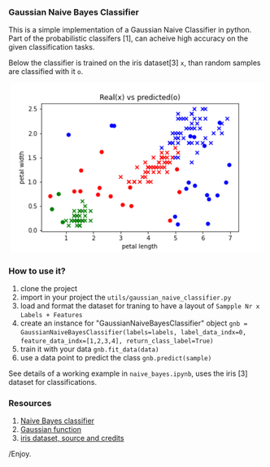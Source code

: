 ### Gaussian Naive Bayes Classifier

This is a simple implementation of a Gaussian Naive Classifier in python. Part of the probabilistic classifers [1], can acheive high accuracy on the given classification tasks.

Below the classifier is trained on the iris dataset[3] ```x```, than random samples are classified with it ```o```. 

<p align="center"> 
  <img src="info/results.png" alt="" width="500"></a>
</p>

### How to use it?

1. clone the project
2. import in your project the ```utils/gaussian_naive_classifier.py```
3. load and format the dataset for traning to have a layout of ```Sampple Nr x Labels + Features```
4. create an instance for "GaussianNaiveBayesClassifier" object ```gnb = GaussianNaiveBayesClassifier(labels=labels, label_data_indx=0, feature_data_indx=[1,2,3,4], return_class_label=True)```
5. train it with your data ```gnb.fit_data(data)```
6. use a data point to predict the class ```gnb.predict(sample)```


See details of a working example in ```naive_bayes.ipynb```, uses the iris [3] dataset for classifications.

### Resources
1. [Naive Bayes classifier](https://en.wikipedia.org/wiki/Naive_Bayes_classifier)
2. [Gaussian function](https://en.wikipedia.org/wiki/Gaussian_function)
3. [iris dataset, source and credits](https://archive.ics.uci.edu/ml/datasets/iris)

/Enjoy.
